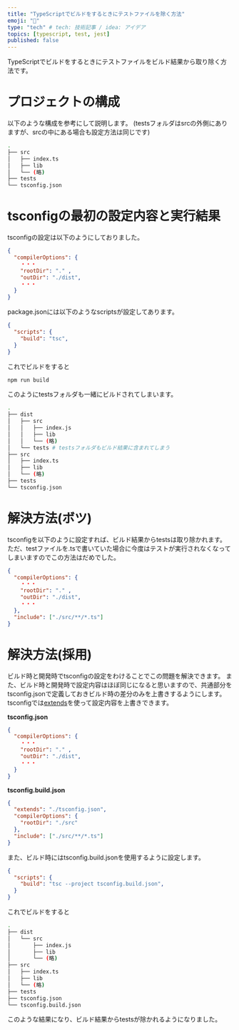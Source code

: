 ```yaml
---
title: "TypeScriptでビルドをするときにテストファイルを除く方法"
emoji: "🧹"
type: "tech" # tech: 技術記事 / idea: アイデア
topics: [typescript, test, jest]
published: false
---
```


TypeScriptでビルドをするときにテストファイルをビルド結果から取り除く方法です。


# プロジェクトの構成
以下のような構成を参考にして説明します。
(testsフォルダはsrcの外側にありますが、srcの中にある場合も設定方法は同じです)

```bash
.
├── src
│   ├── index.ts
│   ├── lib
│   └── (略)
├── tests
└── tsconfig.json
```

# tsconfigの最初の設定内容と実行結果
tsconfigの設定は以下のようにしておりました。
```json:tsconfig.json
{
  "compilerOptions": {
    ・・・
    "rootDir": "." ,
    "outDir": "./dist",
    ・・・
  }
}
```

package.jsonには以下のようなscriptsが設定してあります。
```json:package.json
{
  "scripts": {
    "build": "tsc",
  }
}
```

これでビルドをすると
```bash
npm run build
```

このようにtestsフォルダも一緒にビルドされてしまいます。
```bash
.
├── dist
│   ├── src
│   │   ├── index.js
│   │   ├── lib
│   │   └── (略)
│   └── tests # testsフォルダもビルド結果に含まれてしまう
├── src
│   ├── index.ts
│   ├── lib
│   └── (略)
├── tests
└── tsconfig.json
```




# 解決方法(ボツ)
tsconfigを以下のように設定すれば、ビルド結果からtestsは取り除かれます。
ただ、testファイルを.tsで書いていた場合に今度はテストが実行されなくなってしまいますのでこの方法はだめでした。
```json:tsconfig.json
{
  "compilerOptions": {
    ・・・
    "rootDir": "." ,
    "outDir": "./dist",
    ・・・
  },
  "include": ["./src/**/*.ts"]
}
```

# 解決方法(採用)
ビルド時と開発時でtsconfigの設定をわけることでこの問題を解決できます。
また、ビルド時と開発時で設定内容はほぼ同じになると思いますので、共通部分をtsconfig.jsonで定義しておきビルド時の差分のみを上書きするようにします。tsconfigでは[extends](https://www.typescriptlang.org/tsconfig#extends)を使って設定内容を上書きできます。

**tsconfig.json**
```json:tsconfig.json
{
  "compilerOptions": {
    ・・・
    "rootDir": "." ,
    "outDir": "./dist",
    ・・・
  }
}
```

**tsconfig.build.json**
```json:tsconfig.build.json
{
  "extends": "./tsconfig.json",
  "compilerOptions": {
    "rootDir": "./src" 
  },
  "include": ["./src/**/*.ts"]
}
```

また、ビルド時にはtsconfig.build.jsonを使用するように設定します。
```json:package.json
{
  "scripts": {
    "build": "tsc --project tsconfig.build.json",
  }
}
```

これでビルドをすると
```bash
.
├── dist
│   └── src
│       ├── index.js
│       ├── lib
│       └── (略)   
├── src
│   ├── index.ts
│   ├── lib
│   └── (略)
├── tests
├── tsconfig.json
└── tsconfig.build.json
```

このような結果になり、ビルド結果からtestsが除かれるようになりました。
